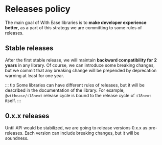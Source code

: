# Releases policy

The main goal of With Ease libraries is to **make developer experience better**, as a part of this strategy we are committing to some rules of releases.

## Stable releases

After the first stable release, we will maintain **backward compatibility for 2 years** in any library. Of course, we can introduce some breaking changes, but we commit that any breaking change will be prepended by deprecation warning at least for one year.

::: tip
Some libraries can have different rules of releases, but it will be described in the documentation of the library. For example, `@withease/i18next` release cycle is bound to the release cycle of `i18next` itself.
:::

## 0.x.x releases

Until API would be stabilized, we are going to release versions 0.x.x as pre-releases. Each version can include breaking changes, but it will be soundness.
